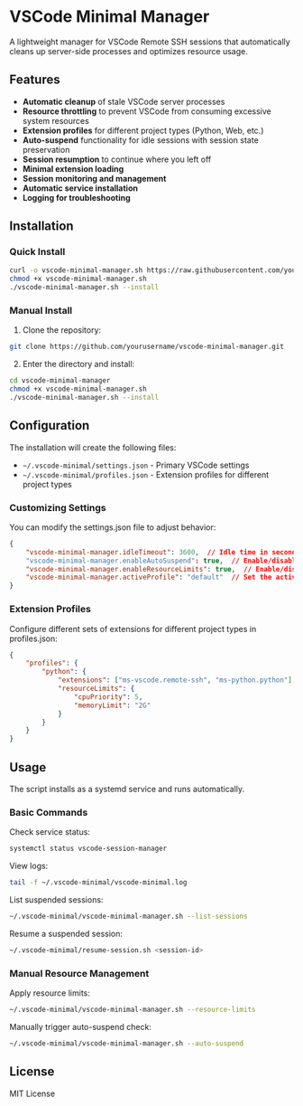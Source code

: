 # VSCode Minimal Manager

A lightweight manager for VSCode Remote SSH sessions that automatically cleans up server-side processes and optimizes resource usage.

## Features

- **Automatic cleanup** of stale VSCode server processes
- **Resource throttling** to prevent VSCode from consuming excessive system resources
- **Extension profiles** for different project types (Python, Web, etc.)
- **Auto-suspend** functionality for idle sessions with session state preservation
- **Session resumption** to continue where you left off
- **Minimal extension loading**
- **Session monitoring and management**
- **Automatic service installation**
- **Logging for troubleshooting**

## Installation

### Quick Install
```bash
curl -o vscode-minimal-manager.sh https://raw.githubusercontent.com/yourusername/vscode-minimal-manager/main/vscode-minimal-manager.sh
chmod +x vscode-minimal-manager.sh
./vscode-minimal-manager.sh --install
```

### Manual Install
1. Clone the repository:
```bash
git clone https://github.com/yourusername/vscode-minimal-manager.git
```

2. Enter the directory and install:
```bash
cd vscode-minimal-manager
chmod +x vscode-minimal-manager.sh
./vscode-minimal-manager.sh --install
```

## Configuration

The installation will create the following files:

- `~/.vscode-minimal/settings.json` - Primary VSCode settings
- `~/.vscode-minimal/profiles.json` - Extension profiles for different project types

### Customizing Settings

You can modify the settings.json file to adjust behavior:

```json
{
    "vscode-minimal-manager.idleTimeout": 3600,  // Idle time in seconds before suspending (default: 1 hour)
    "vscode-minimal-manager.enableAutoSuspend": true,  // Enable/disable auto-suspend
    "vscode-minimal-manager.enableResourceLimits": true,  // Enable/disable resource limiting
    "vscode-minimal-manager.activeProfile": "default"  // Set the active profile
}
```

### Extension Profiles

Configure different sets of extensions for different project types in profiles.json:

```json
{
    "profiles": {
        "python": {
            "extensions": ["ms-vscode.remote-ssh", "ms-python.python"],
            "resourceLimits": {
                "cpuPriority": 5,
                "memoryLimit": "2G"
            }
        }
    }
}
```

## Usage

The script installs as a systemd service and runs automatically. 

### Basic Commands

Check service status:
```bash
systemctl status vscode-session-manager
```

View logs:
```bash
tail -f ~/.vscode-minimal/vscode-minimal.log
```

List suspended sessions:
```bash
~/.vscode-minimal/vscode-minimal-manager.sh --list-sessions
```

Resume a suspended session:
```bash
~/.vscode-minimal/resume-session.sh <session-id>
```

### Manual Resource Management

Apply resource limits:
```bash
~/.vscode-minimal/vscode-minimal-manager.sh --resource-limits
```

Manually trigger auto-suspend check:
```bash
~/.vscode-minimal/vscode-minimal-manager.sh --auto-suspend
```

## License

MIT License
